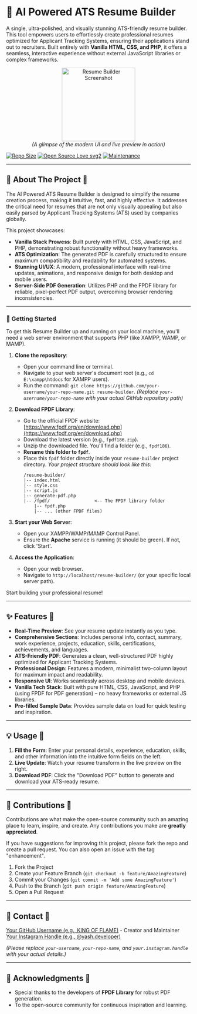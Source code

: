 # 📄 AI Powered ATS Resume Builder

A single, ultra-polished, and visually stunning ATS-friendly resume builder. This tool empowers users to effortlessly create professional resumes optimized for Applicant Tracking Systems, ensuring their applications stand out to recruiters. Built entirely with **Vanilla HTML, CSS, and PHP**, it offers a seamless, interactive experience without external JavaScript libraries or complex frameworks.

<p align="center">
  <img src="https://i.ibb.co/9ktMTbWP/make-a-logo-for-resume-builder.jpg" alt="Resume Builder Screenshot" width="200"> 
  <br>
  <i>(A glimpse of the modern UI and live preview in action)</i>
</p>

[![Repo Size](https://img.shields.io/github/repo-size/your-username/your-repo-name?style=flat-square&color=orange)](https://github.com/your-username/your-repo-name)
[![Open Source Love svg2](https://badges.frapsoft.com/os/v2/open-source.svg?v=103)](https://github.com/your-username/your-repo-name)
[![Maintenance](https://img.shields.io/badge/Maintained%3F-yes-green.svg)](https://github.com/your-username/your-repo-name/graphs/commit-activity)

-------------------------------------------------

## 🌟 About The Project 📍

The AI Powered ATS Resume Builder is designed to simplify the resume creation process, making it intuitive, fast, and highly effective. It addresses the critical need for resumes that are not only visually appealing but also easily parsed by Applicant Tracking Systems (ATS) used by companies globally.

This project showcases:
* **Vanilla Stack Prowess**: Built purely with HTML, CSS, JavaScript, and PHP, demonstrating robust functionality without heavy frameworks.
* **ATS Optimization**: The generated PDF is carefully structured to ensure maximum compatibility and readability for automated systems.
* **Stunning UI/UX**: A modern, professional interface with real-time updates, animations, and responsive design for both desktop and mobile users.
* **Server-Side PDF Generation**: Utilizes PHP and the FPDF library for reliable, pixel-perfect PDF output, overcoming browser rendering inconsistencies.

-------------------------------------------------

### 🚀 Getting Started

To get this Resume Builder up and running on your local machine, you'll need a web server environment that supports PHP (like XAMPP, WAMP, or MAMP).

1.  **Clone the repository**:
    * Open your command line or terminal.
    * Navigate to your web server's document root (e.g., `cd E:\xampp\htdocs` for XAMPP users).
    * Run the command: `git clone https://github.com/your-username/your-repo-name.git resume-builder`.
        *(Replace `your-username/your-repo-name` with your actual GitHub repository path)*

2.  **Download FPDF Library**:
    * Go to the official FPDF website: [https://www.fpdf.org/en/download.php](https://www.fpdf.org/en/download.php)
    * Download the latest version (e.g., `fpdf186.zip`).
    * Unzip the downloaded file. You'll find a folder (e.g., `fpdf186`).
    * **Rename this folder to `fpdf`**.
    * Place this `fpdf` folder directly inside your `resume-builder` project directory.
        *Your project structure should look like this:*
        ```
        /resume-builder/
        |-- index.html
        |-- style.css
        |-- script.js
        |-- generate-pdf.php
        |-- /fpdf/                 <-- The FPDF library folder
            |-- fpdf.php
            |-- ... (other FPDF files)
        ```

3.  **Start your Web Server**:
    * Open your XAMPP/WAMP/MAMP Control Panel.
    * Ensure the **Apache** service is running (it should be green). If not, click 'Start'.

4.  **Access the Application**:
    * Open your web browser.
    * Navigate to `http://localhost/resume-builder/` (or your specific local server path).

Start building your professional resume!

-------------------------------------------------

## ✨ Features 📍

* **Real-Time Preview**: See your resume update instantly as you type.
* **Comprehensive Sections**: Includes personal info, contact, summary, work experience, projects, education, skills, certifications, achievements, and languages.
* **ATS-Friendly PDF**: Generates a clean, well-structured PDF highly optimized for Applicant Tracking Systems.
* **Professional Design**: Features a modern, minimalist two-column layout for maximum impact and readability.
* **Responsive UI**: Works seamlessly across desktop and mobile devices.
* **Vanilla Tech Stack**: Built with pure HTML, CSS, JavaScript, and PHP (using FPDF for PDF generation) – no heavy frameworks or external JS libraries.
* **Pre-filled Sample Data**: Provides sample data on load for quick testing and inspiration.

-------------------------------------------------

## 💡 Usage 📍

1.  **Fill the Form**: Enter your personal details, experience, education, skills, and other information into the intuitive form fields on the left.
2.  **Live Update**: Watch your resume transform in the live preview on the right.
3.  **Download PDF**: Click the "Download PDF" button to generate and download your ATS-ready resume.

-------------------------------------------------

## 🤝 Contributions 📍

Contributions are what make the open-source community such an amazing place to learn, inspire, and create. Any contributions you make are **greatly appreciated**.

If you have suggestions for improving this project, please fork the repo and create a pull request. You can also open an issue with the tag "enhancement".

1.  Fork the Project
2.  Create your Feature Branch (`git checkout -b feature/AmazingFeature`)
3.  Commit your Changes (`git commit -m 'Add some AmazingFeature'`)
4.  Push to the Branch (`git push origin feature/AmazingFeature`)
5.  Open a Pull Request

-------------------------------------------------

## 📧 Contact 📍

[Your GitHub Username (e.g., KING OF FLAME)](https://github.com/KING-OF-FLAME) - Creator and Maintainer
[Your Instagram Handle (e.g., @yash.developer)](https://www.instagram.com/yash.developer/)

*(Please replace `your-username`, `your-repo-name`, and `your.instagram.handle` with your actual details.)*

-------------------------------------------------

## 🙏 Acknowledgments 📍

* Special thanks to the developers of **FPDF Library** for robust PDF generation.
* To the open-source community for continuous inspiration and learning.
